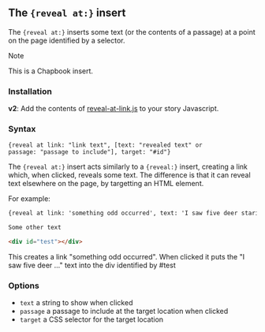 ## The `{reveal at:}` insert ##

The `{reveal at:}` inserts some text (or the contents of a passage) at a point on the page identified by a selector.

> [!NOTE]
> This is a Chapbook insert.

### Installation ###

**v2**: Add the contents of [reveal-at-link.js](reveal-at-link.js) to your story Javascript.

### Syntax ###

<code>{reveal at link: "link text", [text: "revealed text" or passage: "passage to include"], target: "#id"}</code>

The `{reveal at:}` insert acts similarly to a `{reveal:}` insert, creating a link which, when clicked, reveals some text. The difference is that it can reveal text elsewhere on the page, by targetting an HTML element.

For example:

```html
{reveal at link: 'something odd occurred', text: 'I saw five deer staring at me from one side of the road, all in a line', target: "#test"}

Some other text

<div id="test"></div>
```

This creates a link "something odd occurred". When clicked it puts the "I saw five deer ..." text into the div identified by #test

### Options ###
* `text` a string to show when clicked
* `passage` a passage to include at the target location when clicked
* `target` a CSS selector for the target location